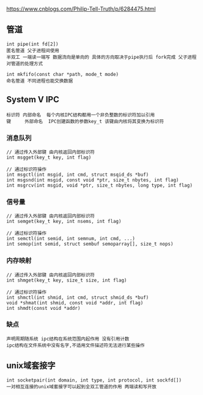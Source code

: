 
https://www.cnblogs.com/Philip-Tell-Truth/p/6284475.html
## 管道
    int pipe(int fd[2])
    匿名管道 父子进程间使用
    半双工 一端读一端写 数据流向是单向的 具体的方向取决于pipe执行后 fork完成 父子进程对管道的处理方式

    int mkfifo(const char *path, mode_t mode)
    命名管道 不同进程也能交换数据

## System V IPC
    标识符 内部命名  每个内核IPC结构都用一个非负整数的标识符加以引用
    键     外部命名  IPC创建函数的参数key_t 该键由内核将其变换为标识符
### 消息队列
    // 通过传入外部键 由内核返回内部标识符
    int msgget(key_t key, int flag)
    
    // 通过标识符操作
    int msgctl(int msgid, int cmd, struct msqid_ds *buf)
    int msgsnd(int msgid, const void *ptr, size_t nbytes, int flag)
    int msgrcv(int msgid, void *ptr, size_t nbytes, long type, int flag)

### 信号量
    // 通过传入外部键 由内核返回内部标识符
    int semget(key_t key, int nsems, int flag)

    // 通过标识符操作
    int semctl(int semid, int semnum, int cmd, ...)
    int semop(int semid, struct sembuf semoparray[], size_t nops)

### 内存映射
    // 通过传入外部键 由内核返回内部标识符
    int shmget(key_t key, size_t size, int flag)

    // 通过标识符操作
    int shmctl(int shmid, int cmd, struct shmid_ds *buf)
    void *shmat(int shmid, const void *addr, int flag)
    int shmdt(const void *addr)

### 缺点
    声明周期随系统 ipc结构在系统范围内起作用 没有引用计数
    ipc结构在文件系统中没有名字,不适用文件描述符无法进行某些操作



## unix域套接字
    int socketpair(int domain, int type, int protocol, int sockfd[])
    一对相互连接的unix域套接字可以起到全双工管道的作用 两端读和写开放
